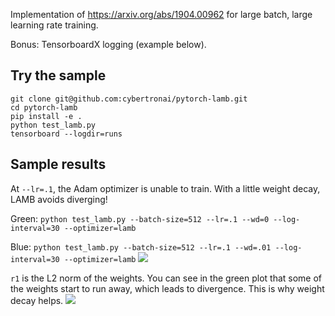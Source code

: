 Implementation of https://arxiv.org/abs/1904.00962 for large batch, large learning rate training.

Bonus: TensorboardX logging (example below).

## Try the sample
```
git clone git@github.com:cybertronai/pytorch-lamb.git
cd pytorch-lamb
pip install -e .
python test_lamb.py
tensorboard --logdir=runs
```

## Sample results
At `--lr=.1`, the Adam optimizer is unable to train. With a little weight decay, LAMB avoids diverging!

Green: `python test_lamb.py --batch-size=512 --lr=.1 --wd=0 --log-interval=30 --optimizer=lamb`

Blue: `python test_lamb.py --batch-size=512 --lr=.1 --wd=.01 --log-interval=30 --optimizer=lamb`
![](images/loss.png)

`r1` is the L2 norm of the weights. You can see in the green plot that some of the weights start to run away, which leads to divergence. This is why weight decay helps.
![](images/histogram.png)